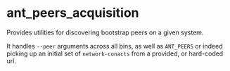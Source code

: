 # ant_peers_acquisition

Provides utilities for discovering bootstrap peers on a given system.

It handles `--peer` arguments across all bins, as well as `ANT_PEERS` or indeed picking up an initial set of `network-conacts` from a provided, or hard-coded url.

